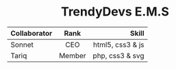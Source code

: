 #  <div align="center"> TrendyDevs E.M.S  </div>



| Collaborator | Rank  | Skill  |
| ------------- |:------:| -----:|
| Sonnet     | CEO |html5, css3 & js |
| Tariq      | Member      |php, css3 & svg |
